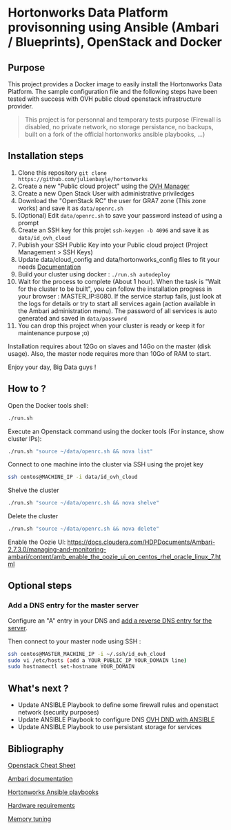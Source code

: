 Hortonworks Data Platform provisonning using Ansible (Ambari / Blueprints), OpenStack and Docker
==========

Purpose
-------

This project provides a Docker image to easily install the Hortonworks Data Platform. The sample configuration file and the following steps have been tested with success with OVH public cloud openstack infrastructure provider.

> This project is for personnal and temporary tests purpose (Firewall is disabled, no private network, no storage persistance, no backups, built on a fork of the official hortonworks ansible playbooks, ...)

Installation steps
-----

1. Clone this repository `git clone https://github.com/julienbayle/hortonworks`
2. Create a new "Public cloud project" using the [OVH Manager](https://www.ovh.com/manager/public-cloud)
3. Create a new Open Stack User with administrative priviledges
4. Download the "OpenStack RC" the user for GRA7 zone (This zone works) and save it as `data/openrc.sh`
5. (Optional) Edit `data/openrc.sh` to save your password instead of using a prompt
6. Create an SSH key for this projet `ssh-keygen -b 4096` and save it as `data/id_ovh_cloud`
7. Publish your SSH Public Key into your Public cloud project (Project Management > SSH Keys)
8. Update data/cloud_config and data/hortonworks_config files to fit your needs [Documentation](https://github.com/hortonworks/ansible-hortonworks/blob/master/INSTALL_OpenStack.md) 
9. Build your cluster using docker : `./run.sh autodeploy`
10. Wait for the process to complete (About 1 hour). When the task is "Wait for the cluster to be built", you can follow the installation progress in your browser : MASTER_IP:8080. If the service startup fails, just look at the logs for details or try to start all services again (action available in the Ambari administration menu). The password of all services is auto generated and saved in `data/password`
11. You can drop this project when your cluster is ready or keep it for maintenance purpose ;o)

Installation requires about 12Go on slaves and 14Go on the master (disk usage). Also, the master node requires more than 10Go of RAM to start.

Enjoy your day, Big Data guys !

How to ?
------

Open the Docker tools shell:
```bash
./run.sh
```

Execute an Openstack command using the docker tools (For instance, show cluster IPs):
```bash
./run.sh "source ~/data/openrc.sh && nova list"
```

Connect to one machine into the cluster via SSH using the projet key
```bash
ssh centos@MACHINE_IP -i data/id_ovh_cloud
```
Shelve the cluster
```bash
./run.sh "source ~/data/openrc.sh && nova shelve"
```

Delete the cluster 
```bash
./run.sh "source ~/data/openrc.sh && nova delete"
```

Enable the Oozie UI: 
https://docs.cloudera.com/HDPDocuments/Ambari-2.7.3.0/managing-and-monitoring-ambari/content/amb_enable_the_oozie_ui_on_centos_rhel_oracle_linux_7.html

Optional steps
--------------

### Add a DNS entry for the master server

Configure an "A" entry in your DNS and [add a reverse DNS entry for the server](https://support.us.ovhcloud.com/hc/en-us/articles/360002181530-How-to-Configure-Reverse-DNS). 

Then connect to your master node using SSH :
```bash
ssh centos@MASTER_MACHINE_IP -i ~/.ssh/id_ovh_cloud
sudo vi /etc/hosts (add a YOUR_PUBLIC_IP YOUR_DOMAIN line)
sudo hostnamectl set-hostname YOUR_DOMAIN
```

What's next ?
--------

* Update ANSIBLE Playbook to define some firewall rules and openstact network (security purposes)
* Update ANSIBLE Playbook to configure DNS [OVH DND with ANSIBLE](https://github.com/gheesh/ansible-ovh-dns)
* Update ANSIBLE Playbook to use persistant storage for services

Bibliography
------------

[Openstack Cheat Sheet](https://docs.openstack.org/mitaka/user-guide/cli_cheat_sheet.html)

[Ambari documentation](https://ambari.apache.org)

[Hortonworks Ansible playbooks](https://github.com/hortonworks/ansible-hortonworks)

[Hardware requirements](https://docs.cloudera.com/documention/enterprise/release-notes/topics/hardware_requirements_guide.html)

[Memory tuning](https://docs.cloudera.com/documentation/enterprise/5/latest/topics/cm_ig_host_allocations.html)